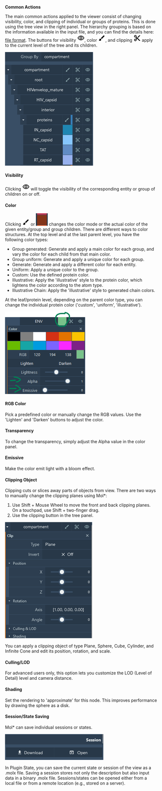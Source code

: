﻿**Common Actions**

The main common actions applied to the viewer consist of changing visibility, color, and clipping of individual or groups of proteins. This is done using the tree view in the right panel. The hierarchy grouping is based on the information available in the input file, and you can find the details here: [file format](fileformat.md). The buttons for visibility ![](img/eye.png), color ![](img/brush.png), and clipping ![](img/cut.png) apply to the current level of the tree and its children.

![Tree](img/tree.png)

#### **Visibility**
Clicking ![](img/eye.png) will toggle the visibility of the corresponding entity or group of children on or off.

#### **Color**
Clicking ![](img/brush.png) or ![](img/color.png) changes the color mode or the actual color of the given entity/group and group children. There are different ways to color structures. At the top level and at the last parent level, you have the following color types:

- Group generated: Generate and apply a main color for each group, and vary the color for each child from that main color.
- Group uniform: Generate and apply a unique color for each group.
- Generate: Generate and apply a different color for each entity.
- Uniform: Apply a unique color to the group.
- Custom: Use the defined protein color.
- Illustrative: Apply the 'illustrative' style to the protein color, which lightens the color according to the atom type.
- Illustrative Chain: Apply the 'illustrative' style to generated chain colors.

At the leaf/protein level, depending on the parent color type, you can change the individual protein color ('custom', 'uniform', 'illustrative').

![](img/proteincolor.png)

#### **RGB Color**
Pick a predefined color or manually change the RGB values. Use the 'Lighten' and 'Darken' buttons to adjust the color.

#### **Transparency**
To change the transparency, simply adjust the Alpha value in the color panel.

#### **Emissive**
Make the color emit light with a bloom effect.

#### **Clipping Object**
Clipping cuts or slices away parts of objects from view. There are two ways to manually change the clipping planes using Mol\*:

1. Use Shift + Mouse Wheel to move the front and back clipping planes. On a touchpad, use Shift + two-finger drag.
2. Use the clipping button in the tree panel.

![](img/clip.png)

You can apply a clipping object of type Plane, Sphere, Cube, Cylinder, and Infinite Cone and edit its position, rotation, and scale.

#### **Culling/LOD**
For advanced users only, this option lets you customize the LOD (Level of Detail) level and camera distance.

#### **Shading**
Set the rendering to 'approximate' for this node. This improves performance by drawing the sphere as a disk.

#### **Session/State Saving**
Mol\* can save individual sessions or states.

![](img/session.png)

In Plugin State, you can save the current state or session of the view as a .molx file. Saving a session stores not only the description but also input data in a binary .molx file. Sessions/states can be opened either from a local file or from a remote location (e.g., stored on a server).